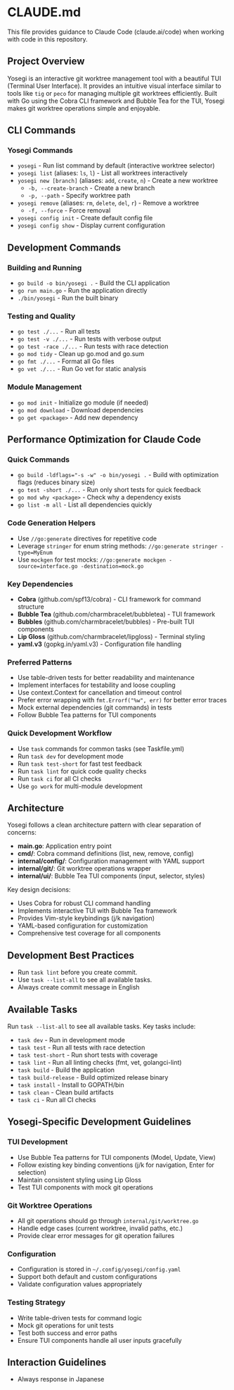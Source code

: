 # CLAUDE.md

This file provides guidance to Claude Code (claude.ai/code) when working with code in this repository.

## Project Overview

Yosegi is an interactive git worktree management tool with a beautiful TUI (Terminal User Interface). It provides an intuitive visual interface similar to tools like `tig` or `peco` for managing multiple git worktrees efficiently. Built with Go using the Cobra CLI framework and Bubble Tea for the TUI, Yosegi makes git worktree operations simple and enjoyable.

## CLI Commands

### Yosegi Commands
- `yosegi` - Run list command by default (interactive worktree selector)
- `yosegi list` (aliases: `ls`, `l`) - List all worktrees interactively
- `yosegi new [branch]` (aliases: `add`, `create`, `n`) - Create a new worktree
  - `-b, --create-branch` - Create a new branch
  - `-p, --path` - Specify worktree path
- `yosegi remove` (aliases: `rm`, `delete`, `del`, `r`) - Remove a worktree
  - `-f, --force` - Force removal
- `yosegi config init` - Create default config file
- `yosegi config show` - Display current configuration

## Development Commands

### Building and Running
- `go build -o bin/yosegi .` - Build the CLI application
- `go run main.go` - Run the application directly
- `./bin/yosegi` - Run the built binary

### Testing and Quality
- `go test ./...` - Run all tests
- `go test -v ./...` - Run tests with verbose output
- `go test -race ./...` - Run tests with race detection
- `go mod tidy` - Clean up go.mod and go.sum
- `go fmt ./...` - Format all Go files
- `go vet ./...` - Run Go vet for static analysis

### Module Management
- `go mod init` - Initialize go module (if needed)
- `go mod download` - Download dependencies
- `go get <package>` - Add new dependency

## Performance Optimization for Claude Code

### Quick Commands
- `go build -ldflags="-s -w" -o bin/yosegi .` - Build with optimization flags (reduces binary size)
- `go test -short ./...` - Run only short tests for quick feedback
- `go mod why <package>` - Check why a dependency exists
- `go list -m all` - List all dependencies quickly

### Code Generation Helpers
- Use `//go:generate` directives for repetitive code
- Leverage `stringer` for enum string methods: `//go:generate stringer -type=MyEnum`
- Use `mockgen` for test mocks: `//go:generate mockgen -source=interface.go -destination=mock.go`

### Key Dependencies
- **Cobra** (github.com/spf13/cobra) - CLI framework for command structure
- **Bubble Tea** (github.com/charmbracelet/bubbletea) - TUI framework
- **Bubbles** (github.com/charmbracelet/bubbles) - Pre-built TUI components
- **Lip Gloss** (github.com/charmbracelet/lipgloss) - Terminal styling
- **yaml.v3** (gopkg.in/yaml.v3) - Configuration file handling

### Preferred Patterns
- Use table-driven tests for better readability and maintenance
- Implement interfaces for testability and loose coupling
- Use context.Context for cancellation and timeout control
- Prefer error wrapping with `fmt.Errorf("%w", err)` for better error traces
- Mock external dependencies (git commands) in tests
- Follow Bubble Tea patterns for TUI components

### Quick Development Workflow
- Use `task` commands for common tasks (see Taskfile.yml)
- Run `task dev` for development mode
- Run `task test-short` for fast test feedback
- Run `task lint` for quick code quality checks
- Run `task ci` for all CI checks
- Use `go work` for multi-module development

## Architecture

Yosegi follows a clean architecture pattern with clear separation of concerns:

- **main.go**: Application entry point
- **cmd/**: Cobra command definitions (list, new, remove, config)
- **internal/config/**: Configuration management with YAML support
- **internal/git/**: Git worktree operations wrapper
- **internal/ui/**: Bubble Tea TUI components (input, selector, styles)

Key design decisions:
- Uses Cobra for robust CLI command handling
- Implements interactive TUI with Bubble Tea framework
- Provides Vim-style keybindings (j/k navigation)
- YAML-based configuration for customization
- Comprehensive test coverage for all components

## Development Best Practices
- Run `task lint` before you create commit.
- Use `task --list-all` to see all available tasks.
- Always create commit message in English

## Available Tasks
Run `task --list-all` to see all available tasks. Key tasks include:
- `task dev` - Run in development mode
- `task test` - Run all tests with race detection
- `task test-short` - Run short tests with coverage
- `task lint` - Run all linting checks (fmt, vet, golangci-lint)
- `task build` - Build the application
- `task build-release` - Build optimized release binary
- `task install` - Install to GOPATH/bin
- `task clean` - Clean build artifacts
- `task ci` - Run all CI checks

## Yosegi-Specific Development Guidelines

### TUI Development
- Use Bubble Tea patterns for TUI components (Model, Update, View)
- Follow existing key binding conventions (j/k for navigation, Enter for selection)
- Maintain consistent styling using Lip Gloss
- Test TUI components with mock git operations

### Git Worktree Operations
- All git operations should go through `internal/git/worktree.go`
- Handle edge cases (current worktree, invalid paths, etc.)
- Provide clear error messages for git operation failures

### Configuration
- Configuration is stored in `~/.config/yosegi/config.yaml`
- Support both default and custom configurations
- Validate configuration values appropriately

### Testing Strategy
- Write table-driven tests for command logic
- Mock git operations for unit tests
- Test both success and error paths
- Ensure TUI components handle all user inputs gracefully

## Interaction Guidelines
- Always response in Japanese